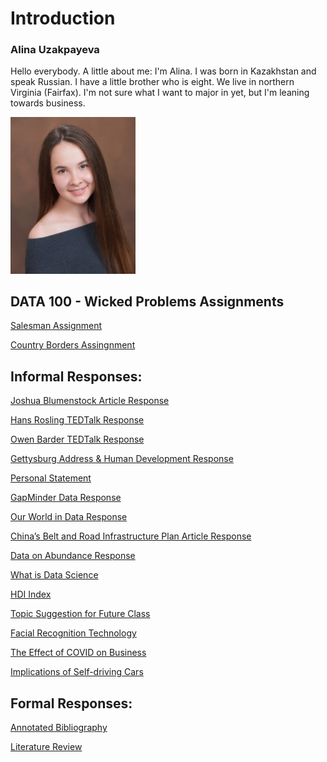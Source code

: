 # Introduction
### Alina Uzakpayeva
Hello everybody. A little about me: I'm Alina. I was born in Kazakhstan and speak Russian. I have a little brother who is eight. We live in northern Virginia (Fairfax). I'm not sure what I want to major in yet, but I'm leaning towards business. 

<img src="IMG-8784.JPG" width=200>




## DATA 100 - Wicked Problems Assignments
[Salesman Assignment](JPG_Finished_Homes.JPG)

[Country Borders Assingnment](kazakhstan.png)
## Informal Responses:
[Joshua Blumenstock Article Response](Joshua_Blumenstock_Article_Response.md)

[Hans Rosling TEDTalk Response](Hans_Rosling_TEDTalk_Response.md)

[Owen Barder TEDTalk Response](Owen_Barder_TedTalk_Response.md)

[Gettysburg Address & Human Development Response](Informal_Response_1.md)

[Personal Statement](essay_about_me_data_science.md)

[GapMinder Data Response](gap_minder_data_response.md) 

[Our World in Data Response](Our_world_in_data_response.md)

[China’s Belt and Road Infrastructure Plan Article Response](China_BRI_Response.md)

[Data on Abundance Response](data_on_abundance_response.md)

[What is Data Science](data_science_response.md)

[HDI Index](hdi_index.md)

[Topic Suggestion for Future Class](topic_suggesion.md)

[Facial Recognition Technology](facial_recognition.md)

[The Effect of COVID on Business](Pandemic_effect.md)

[Implications of Self-driving Cars](selfdriving_cars.md)
## Formal Responses:
[Annotated Bibliography](https://github.com/auzakpayeva/wicked_problems/blob/3bd7244e99b1f35cd67674665df139c5d79cf9d4/Annotated%20Bibliography_Alina%20Uzakpayeva.docx)

[Literature Review](https://github.com/auzakpayeva/wicked_problems/blob/11b6664ec88ab3777105b922b35f6d1213415fc4/Literature%20Review_Alina%20Uzakpayeva.docx)
